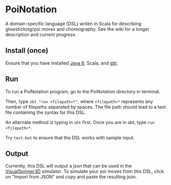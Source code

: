 # PoiNotation

A domain-specific language (DSL) writen in Scala for describing glowsticking/poi moves and choreography. See the wiki for a longer description and current progress.

## Install (once)

Ensure that you have installed [Java 8](http://www.oracle.com/technetwork/java/javase/downloads/jdk8-downloads-2133151.html), Scala, and [sbt](http://www.scala-sbt.org/download.html).

## Run

To run a PoiNotation program, go to the PoiNotation directory in terminal. 

Then, type `sbt "run <filepath>*"`, where `<filepath>*` represents any number of filepaths separated by spaces. The file path should lead to a text file containing the syntax for this DSL.

An alternate method is typing in `sbt` first. Once you are in sbt, type `run <filepath>*`.

Try `test.bot` to ensure that the DSL works with sample input.

## Output

Currently, this DSL will output a json that can be used in the [VisualSpinner3D](https://infiniteperplexity.github.io/visual-spinner-3d/composer.html) simulator. To simulate your poi moves from this DSL, click on "Import from JSON" and copy and paste the resulting json.
